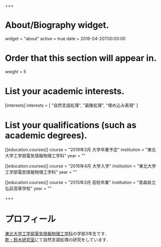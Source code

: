 +++
# About/Biography widget.
widget = "about"
active = true
date = 2016-04-20T00:00:00

# Order that this section will appear in.
weight = 5

# List your academic interests.
[interests]
  interests = [
    "自然言語処理",
    "画像処理",
    "埋め込み表現"
  ]

# List your qualifications (such as academic degrees).
[[education.courses]]
  course = "2019年3月 大学卒業予定"
  institution = "東北大学工学部電気情報物理工学科"
  year = ""

[[education.courses]]
  course = "2016年4月 大学入学"
  institution = "東北大学工学部電気情報物理工学科"
  year = ""

[[education.courses]]
  course = "2015年3月 高校卒業"
  institution = "青森県立弘前高等学校"
  year = ""

+++

# プロフィール

[東北大学工学部電気情報物理工学科](http://www.ecei.tohoku.ac.jp/eipe/)の学部3年生です．  
[乾・鈴木研究室](http://www.cl.ecei.tohoku.ac.jp/)にて自然言語処理の研究をしています．
